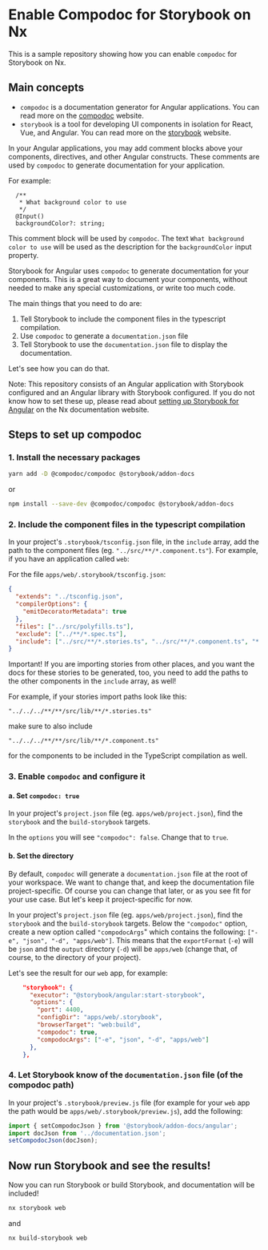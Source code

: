 # Enable Compodoc for Storybook on Nx

This is a sample repository showing how you can enable `compodoc` for Storybook on Nx.

## Main concepts

- `compodoc` is a documentation generator for Angular applications. You can read more on the [compodoc](https://compodoc.app/) website.
- `storybook` is a tool for developing UI components in isolation for React, Vue, and Angular. You can read more on the [storybook](https://storybook.js.org/) website.

In your Angular applications, you may add comment blocks above your components, directives, and other Angular constructs. These comments are used by `compodoc` to generate documentation for your application.

For example:

```
  /**
   * What background color to use
   */
  @Input()
  backgroundColor?: string;
```

This comment block will be used by `compodoc`. The text `What background color to use` will be used as the description for the `backgroundColor` input property.

Storybook for Angular uses `compodoc` to generate documentation for your components. This is a great way to document your components, without needed to make any special customizations, or write too much code.

The main things that you need to do are:

1. Tell Storybook to include the component files in the typescript compilation.
2. Use `compodoc` to generate a `documentation.json` file
3. Tell Storybook to use the `documentation.json` file to display the documentation.

Let's see how you can do that.

Note: This repository consists of an Angular application with Storybook configured and an Angular library with Storybook configured. If you do not know how to set these up, please read about [setting up Storybook for Angular](https://nx.dev/storybook/overview-angular) on the Nx documentation website.

## Steps to set up compodoc

### 1. Install the necessary packages

```bash
yarn add -D @compodoc/compodoc @storybook/addon-docs
```

or

```bash
npm install --save-dev @compodoc/compodoc @storybook/addon-docs
```

### 2. Include the component files in the typescript compilation

In your project's `.storybook/tsconfig.json` file, in the `include` array, add the path to the component files (eg. `"../src/**/*.component.ts"`). For example, if you have an application called `web`:

For the file `apps/web/.storybook/tsconfig.json`:

```json
{
  "extends": "../tsconfig.json",
  "compilerOptions": {
    "emitDecoratorMetadata": true
  },
  "files": ["../src/polyfills.ts"],
  "exclude": ["../**/*.spec.ts"],
  "include": ["../src/**/*.stories.ts", "../src/**/*.component.ts", "*.js"]
}
```

Important! If you are importing stories from other places, and you want the docs for these stories to be generated, too, you need to add the paths to the other components in the `include` array, as well!

For example, if your stories import paths look like this:

```
"../../../**/**/src/lib/**/*.stories.ts"
```

make sure to also include

```
"../../../**/**/src/lib/**/*.component.ts"
```

for the components to be included in the TypeScript compilation as well.

### 3. Enable `compodoc` and configure it

#### a. Set `compodoc: true`

In your project's `project.json` file (eg. `apps/web/project.json`), find the `storybook` and the `build-storybook` targets.

In the `options` you will see `"compodoc": false`. Change that to `true`.

#### b. Set the directory

By default, `compodoc` will generate a `documentation.json` file at the root of your workspace. We want to change that, and keep the documentation file project-specific. Of course you can change that later, or as you see fit for your use case. But let's keep it project-specific for now.

In your project's `project.json` file (eg. `apps/web/project.json`), find the `storybook` and the `build-storybook` targets. Below the `"compodoc"` option, create a new option called `"compodocArgs`" which contains the following: `["-e", "json", "-d", "apps/web"]`. This means that the `exportFormat` (`-e`) will be `json` and the `output` directory (`-d`) will be `apps/web` (change that, of course, to the directory of your project).

Let's see the result for our `web` app, for example:

```json
    "storybook": {
      "executor": "@storybook/angular:start-storybook",
      "options": {
        "port": 4400,
        "configDir": "apps/web/.storybook",
        "browserTarget": "web:build",
        "compodoc": true,
        "compodocArgs": ["-e", "json", "-d", "apps/web"]
      },
    },
```

### 4. Let Storybook know of the `documentation.json` file (of the compodoc path)

In your project's `.storybook/preview.js` file (for example for your `web` app the path would be `apps/web/.storybook/preview.js`), add the following:

```js
import { setCompodocJson } from '@storybook/addon-docs/angular';
import docJson from '../documentation.json';
setCompodocJson(docJson);
```

## Now run Storybook and see the results!

Now you can run Storybook or build Storybook, and documentation will be included!

```bash
nx storybook web
```

and

```bash
nx build-storybook web
```
